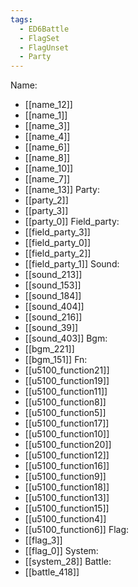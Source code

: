 ```yaml
---
tags:
  - ED6Battle
  - FlagSet
  - FlagUnset
  - Party
---
```

Name:
- [[name_12]]
- [[name_1]]
- [[name_3]]
- [[name_4]]
- [[name_6]]
- [[name_8]]
- [[name_10]]
- [[name_7]]
- [[name_13]]
Party:
- [[party_2]]
- [[party_3]]
- [[party_0]]
Field_party:
- [[field_party_3]]
- [[field_party_0]]
- [[field_party_2]]
- [[field_party_1]]
Sound:
- [[sound_213]]
- [[sound_153]]
- [[sound_184]]
- [[sound_404]]
- [[sound_216]]
- [[sound_39]]
- [[sound_403]]
Bgm:
- [[bgm_221]]
- [[bgm_151]]
Fn:
- [[u5100_function21]]
- [[u5100_function19]]
- [[u5100_function11]]
- [[u5100_function8]]
- [[u5100_function5]]
- [[u5100_function17]]
- [[u5100_function10]]
- [[u5100_function20]]
- [[u5100_function12]]
- [[u5100_function16]]
- [[u5100_function9]]
- [[u5100_function18]]
- [[u5100_function13]]
- [[u5100_function15]]
- [[u5100_function4]]
- [[u5100_function6]]
Flag:
- [[flag_3]]
- [[flag_0]]
System:
- [[system_28]]
Battle:
- [[battle_418]]
